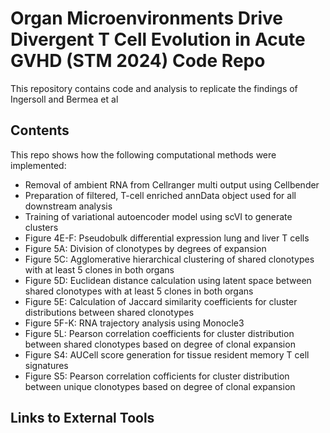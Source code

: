 # Organ Microenvironments Drive Divergent T Cell Evolution in Acute GVHD (STM 2024) Code Repo

This repository contains code and analysis to replicate the findings of Ingersoll and Bermea et al
## Contents

This repo shows how the following computational methods were implemented:

* Removal of ambient RNA from Cellranger multi output using Cellbender
* Preparation of filtered, T-cell enriched annData object used for all downstream analysis
* Training of variational autoencoder model using scVI to generate clusters
* Figure 4E-F: Pseudobulk differential expression lung and liver T cells
* Figure 5A: Division of clonotypes by degrees of expansion
* Figure 5C: Agglomerative hierarchical clustering of shared clonotypes with at least 5 clones in both organs
* Figure 5D: Euclidean distance calculation using latent space between shared clonotypes with at least 5 clones in both organs
* Figure 5E: Calculation of Jaccard similarity coefficients for cluster distributions between shared clonotypes 
* Figure 5F-K: RNA trajectory analysis using Monocle3
* Figure 5L: Pearson correlation coefficients for cluster distribution between shared clonotypes based on degree of clonal expansion
* Figure S4: AUCell score generation for tissue resident memory T cell signatures
* Figure S5: Pearson correlation cofficients for cluster distribution between unique clonotypes based on degree of clonal expansion

## Links to External Tools

